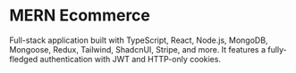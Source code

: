 # MERN Ecommerce

Full-stack application built with TypeScript, React, Node.js, MongoDB, Mongoose, Redux, Tailwind, ShadcnUI, Stripe, and more.
It features a fully-fledged authentication with JWT and HTTP-only cookies.
